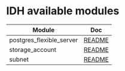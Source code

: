 # IDH available modules
|Module| Doc | 
|------|---------|
|postgres_flexible_server|[README](postgres_flexible_server/README.md)|
|storage_account|[README](storage_account/README.md)|
|subnet|[README](subnet/README.md)|
